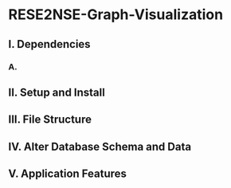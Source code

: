 # RESE2NSE-Graph-Visualization

## I. Dependencies
### A.

## II. Setup and Install

## III. File Structure

## IV. Alter Database Schema and Data

## V. Application Features

